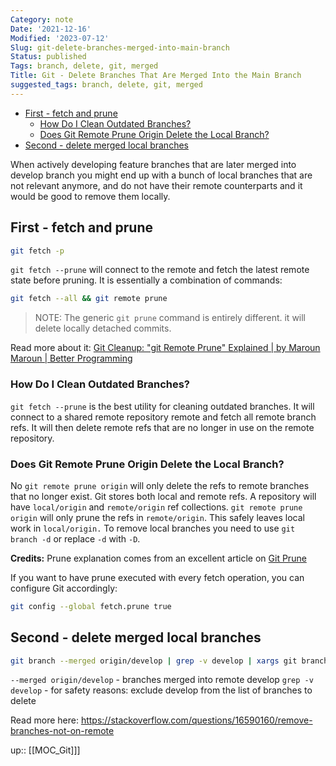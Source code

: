 ```yaml
---
Category: note
Date: '2021-12-16'
Modified: '2023-07-12'
Slug: git-delete-branches-merged-into-main-branch
Status: published
Tags: branch, delete, git, merged
Title: Git - Delete Branches That Are Merged Into the Main Branch
suggested_tags: branch, delete, git, merged
---
```


<!-- MarkdownTOC levels='2,3' autolink=True autoanchor=True -->

- [First - fetch and prune](#first---fetch-and-prune)
 	- [How Do I Clean Outdated Branches?](#how-do-i-clean-outdated-branches)
 	- [Does Git Remote Prune Origin Delete the Local Branch?](#does-git-remote-prune-origin-delete-the-local-branch)
- [Second - delete merged local branches](#second---delete-merged-local-branches)

<!-- /MarkdownTOC -->

When actively developing feature branches that are later merged into develop branch you might end up with a bunch of local branches that are not relevant anymore, and do not have their remote counterparts and it would be good to remove them locally.

<a id="first---fetch-and-prune"></a>

## First - fetch and prune

```sh
git fetch -p
```

`git fetch --prune` will connect to the remote and fetch the latest remote state before pruning. It is essentially a combination of commands:

```sh
git fetch --all && git remote prune
```

> NOTE: The generic `git prune` command is entirely different. it will delete locally detached commits.

Read more about it: [Git Cleanup: "git Remote Prune" Explained | by Maroun Maroun | Better Programming](https://betterprogramming.pub/git-cleanup-git-remote-prune-explained-679fadc53ba7)

<a id="how-do-i-clean-outdated-branches"></a>

### How Do I Clean Outdated Branches?

`git fetch --prune` is the best utility for cleaning outdated branches. It will connect to a shared remote repository remote and fetch all remote branch refs. It will then delete remote refs that are no longer in use on the remote repository.

<a id="does-git-remote-prune-origin-delete-the-local-branch"></a>

### Does Git Remote Prune Origin Delete the Local Branch?

No `git remote prune origin` will only delete the refs to remote branches that no longer exist. Git stores both local and remote refs. A repository will have `local/origin` and `remote/origin` ref collections. `git remote prune origin` will only prune the refs in `remote/origin`. This safely leaves local work in `local/origin.`
To remove local branches you need to use `git branch -d` or replace `-d` with `-D`.

**Credits:** Prune explanation comes from an excellent article on [Git Prune](https://www.atlassian.com/git/tutorials/git-prune)

If you want to have prune executed with every fetch operation, you can configure Git accordingly:

```sh
git config --global fetch.prune true
```

<a id="second---delete-merged-local-branches"></a>

## Second - delete merged local branches

```sh
git branch --merged origin/develop | grep -v develop | xargs git branch -d
```

`--merged origin/develop` - branches merged into remote develop
`grep -v develop` - for safety reasons: exclude develop from the list of branches to delete

Read more here:
<https://stackoverflow.com/questions/16590160/remove-branches-not-on-remote>

up:: [[MOC_Git]]]
